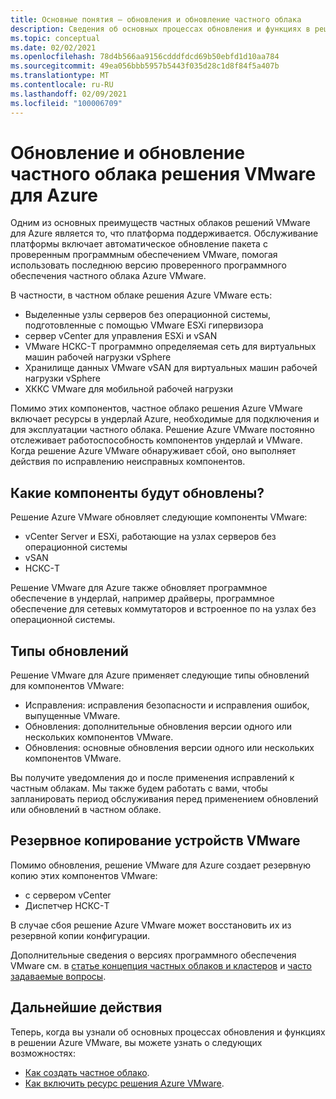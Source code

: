 ```yaml
---
title: Основные понятия — обновления и обновление частного облака
description: Сведения об основных процессах обновления и функциях в решении VMware для Azure.
ms.topic: conceptual
ms.date: 02/02/2021
ms.openlocfilehash: 78d4b566aa9156cdddfdcd69b50ebfd1d10aa784
ms.sourcegitcommit: 49ea056bbb5957b5443f035d28c1d8f84f5a407b
ms.translationtype: MT
ms.contentlocale: ru-RU
ms.lasthandoff: 02/09/2021
ms.locfileid: "100006709"
---
```

# <a name="azure-vmware-solution-private-cloud-updates-and-upgrades"></a>Обновление и обновление частного облака решения VMware для Azure

Одним из основных преимуществ частных облаков решений VMware для Azure является то, что платформа поддерживается. Обслуживание платформы включает автоматическое обновление пакета с проверенным программным обеспечением VMware, помогая использовать последнюю версию проверенного программного обеспечения частного облака Azure VMware.

В частности, в частном облаке решения Azure VMware есть:

- Выделенные узлы серверов без операционной системы, подготовленные с помощью VMware ESXi гипервизора 
- сервер vCenter для управления ESXi и vSAN 
- VMware НСКС-T программно определяемая сеть для виртуальных машин рабочей нагрузки vSphere  
- Хранилище данных VMware vSAN для виртуальных машин рабочей нагрузки vSphere  
- ХККС VMware для мобильной рабочей нагрузки  

Помимо этих компонентов, частное облако решения Azure VMware включает ресурсы в ундерлай Azure, необходимые для подключения и для эксплуатации частного облака. Решение Azure VMware постоянно отслеживает работоспособность компонентов ундерлай и VMware. Когда решение Azure VMware обнаруживает сбой, оно выполняет действия по исправлению неисправных компонентов. 

## <a name="what-components-get-updated"></a>Какие компоненты будут обновлены?   

Решение Azure VMware обновляет следующие компоненты VMware: 

- vCenter Server и ESXi, работающие на узлах серверов без операционной системы 
- vSAN 
- НСКС-T 

Решение VMware для Azure также обновляет программное обеспечение в ундерлай, например драйверы, программное обеспечение для сетевых коммутаторов и встроенное по на узлах без операционной системы. 

## <a name="types-of-updates"></a>Типы обновлений

Решение VMware для Azure применяет следующие типы обновлений для компонентов VMware:

- Исправления: исправления безопасности и исправления ошибок, выпущенные VMware. 
- Обновления: дополнительные обновления версии одного или нескольких компонентов VMware. 
- Обновления: основные обновления версии одного или нескольких компонентов VMware.

Вы получите уведомления до и после применения исправлений к частным облакам. Мы также будем работать с вами, чтобы запланировать период обслуживания перед применением обновлений или обновлений в частном облаке. 

## <a name="vmware-appliance-backup"></a>Резервное копирование устройств VMware 

Помимо обновления, решение VMware для Azure создает резервную копию этих компонентов VMware:

- с сервером vCenter 
- Диспетчер НСКС-T 

В случае сбоя решение Azure VMware может восстановить их из резервной копии конфигурации. 

Дополнительные сведения о версиях программного обеспечения VMware см. в [статье концепция частных облаков и кластеров](concepts-private-clouds-clusters.md) и [часто задаваемые вопросы](faq.yml).

## <a name="next-steps"></a>Дальнейшие действия

Теперь, когда вы узнали об основных процессах обновления и функциях в решении Azure VMware, вы можете узнать о следующих возможностях:

- [Как создать частное облако](tutorial-create-private-cloud.md).
- [Как включить ресурс решения Azure VMware](enable-azure-vmware-solution.md).

<!-- LINKS - external -->

<!-- LINKS - internal -->
